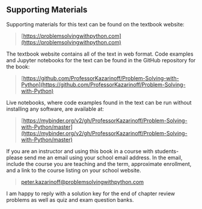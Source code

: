 
## Supporting Materials
Supporting materials for this text can be found on the textbook website:

 > [https://problemsolvingwithpython.com](https://problemsolvingwithpython.com)

The textbook website contains all of the text in web format. Code examples and Jupyter notebooks for the text can be found in the GitHub repository for the book:

 > [https://github.com/ProfessorKazarinoff/Problem-Solving-with-Python](https://github.com/ProfessorKazarinoff/Problem-Solving-with-Python)

Live notebooks, where code examples found in the text can be run without installing any software, are available at:

 > [https://mybinder.org/v2/gh/ProfessorKazarinoff/Problem-Solving-with-Python/master](https://mybinder.org/v2/gh/ProfessorKazarinoff/Problem-Solving-with-Python/master)

If you are an instructor and using this book in a course with students- please send me an email using your school email address. In the email, include the course you are teaching and the term, approximate enrollment, and a link to the course listing on your school website.

 > peter.kazarinoff@problemsolvingwithpython.com

I am happy to reply with a solution key for the end of chapter review problems as well as quiz and exam question banks.


